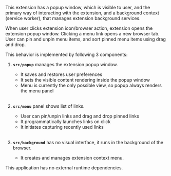 This extension has a popup window, which is visible to user, and the primary way of interacting with the extension, and a background context (service worker), that manages extension background services.

When user clicks extension icon/browser action, extension opens the extension popup window. 
Clicking a menu link opens a new browser tab. User can pin and unpin menu items, and sort pinned 
menu items using drag and drop.

This behavior is implemented by following 3 components:

1. **`src/popup`** manages the extension popup window.
    - It saves and restores user preferences 
    - It sets the visible content rendering inside the popup window
    - Menu is currently the only possible view, so popup always renders the menu panel
      <br/><br/>

2. **`src/menu`** panel shows list of links.
    - User can pin/unpin links and drag and drop pinned links
    - It programmatically launches links on click
    - It initiates capturing recently used links
     <br/><br/>

3. **`src/background`** has no visual interface, it runs in the background of the browser.
    - It creates and manages extension context menu.

This application has no external runtime dependencies.